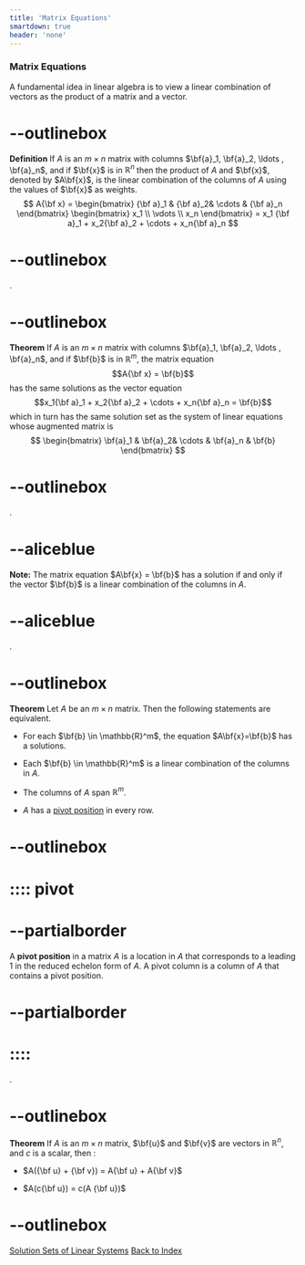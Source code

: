 ```yaml
---
title: 'Matrix Equations'
smartdown: true
header: 'none'
---
```


### Matrix Equations

A fundamental idea in linear algebra is to view a linear combination of vectors as the product of a matrix and a vector. 

# --outlinebox
**Definition** If $A$ is an $m \times n$ matrix with columns $\bf{a}_1, \bf{a}_2, \ldots , \bf{a}_n$, and if $\bf{x}$ is in $\mathbb{R}^n$ then the product of $A$ and $\bf{x}$, denoted by $A\bf{x}$, is the linear combination of the columns of $A$ using the values of $\bf{x}$ as weights.
$$
A{\bf x} =
\begin{bmatrix}
{\bf a}_1 & {\bf a}_2&  \cdots & {\bf a}_n
\end{bmatrix} 
\begin{bmatrix}
x_1 \\
\vdots \\
x_n
\end{bmatrix} 
= x_1 {\bf a}_1 + x_2{\bf a}_2 + \cdots + x_n{\bf a}_n
$$
# --outlinebox

.

# --outlinebox
**Theorem** If $A$ is an $m \times n$ matrix with columns $\bf{a}_1, \bf{a}_2, \ldots , \bf{a}_n$, and if $\bf{b}$ is in $\mathbb{R}^m$, the matrix equation
$$A{\bf x} = \bf{b}$$
has the same solutions as the vector equation
$$x_1{\bf a}_1 + x_2{\bf a}_2 + \cdots + x_n{\bf a}_n = \bf{b}$$
which in turn has the same solution set as the system of linear equations whose augmented matrix is 
$$
\begin{bmatrix}
\bf{a}_1 & \bf{a}_2&  \cdots & \bf{a}_n & \bf{b}
\end{bmatrix} 
$$
# --outlinebox

.

# --aliceblue
**Note:** The matrix equation $A\bf{x} = \bf{b}$ has a solution if and only if the vector $\bf{b}$ is a linear combination of the columns in $A$.
# --aliceblue

.

# --outlinebox
**Theorem** Let $A$ be an $m \times n$ matrix. Then the following statements are equivalent.
 - For each $\bf{b} \in \mathbb{R}^m$, the equation $A\bf{x}=\bf{b}$ has a solutions.

 - Each $\bf{b} \in \mathbb{R}^m$ is a linear combination of the columns in $A$.

 - The columns of $A$ span $\mathbb{R}^m$.

 - $A$ has a [pivot position](::pivot/tooltip) in every row.
# --outlinebox

# :::: pivot
# --partialborder
A **pivot position** in a matrix $A$ is a location in $A$ that corresponds to a leading 1 in the reduced echelon form of $A$. A pivot column is a column of $A$ that contains a pivot position.
# --partialborder
# ::::

.

# --outlinebox
**Theorem** If $A$ is an $m \times n$ matrix, $\bf{u}$ and $\bf{v}$ are vectors in  $\mathbb{R}^n$, and $c$ is a scalar, then :
 - $A({\bf u} + {\bf v}) = A{\bf u} + A{\bf v}$

 - $A(c{\bf u}) = c(A {\bf u})$
# --outlinebox 

[Solution Sets of Linear Systems](/pages/LA4)
[Back to Index](/pages/andre)
